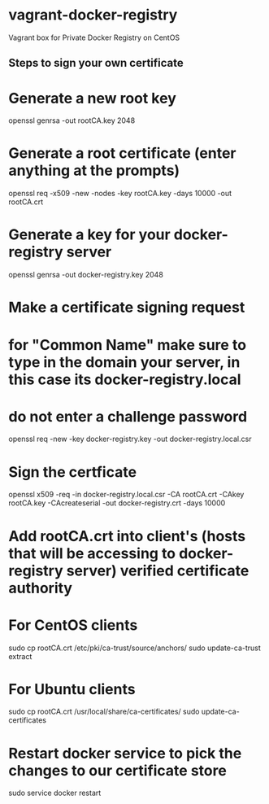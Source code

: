 # vagrant-docker-registry

Vagrant box for Private Docker Registry on CentOS

## Steps to sign your own certificate

# Generate a new root key
openssl genrsa -out rootCA.key 2048

# Generate a root certificate (enter anything at the prompts)
openssl req -x509 -new -nodes -key rootCA.key -days 10000 -out rootCA.crt

# Generate a key for your docker-registry server
openssl genrsa -out docker-registry.key 2048

# Make a certificate signing request 
# for "Common Name" make sure to type in the domain your server, in this case its docker-registry.local
# do not enter a challenge password
openssl req -new -key docker-registry.key -out docker-registry.local.csr

# Sign the certficate
openssl x509 -req -in docker-registry.local.csr -CA rootCA.crt -CAkey rootCA.key -CAcreateserial -out docker-registry.crt -days 10000

# Add rootCA.crt into client's (hosts that will be accessing to docker-registry server) verified certificate authority
# For CentOS clients
sudo cp rootCA.crt /etc/pki/ca-trust/source/anchors/
sudo update-ca-trust extract
# For Ubuntu clients
sudo cp rootCA.crt /usr/local/share/ca-certificates/
sudo update-ca-certificates

# Restart docker service to pick the changes to our certificate store
sudo service docker restart